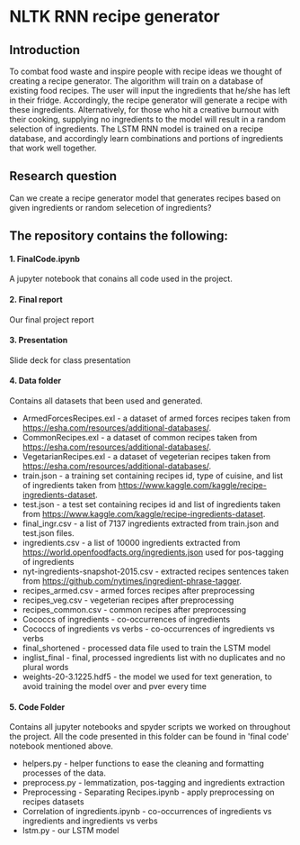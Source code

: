 # NLTK RNN recipe generator

## Introduction
To combat food waste and inspire people with recipe ideas we thought of creating a recipe generator. The algorithm will train on a database of existing food recipes. The user will input the ingredients that he/she has left in their fridge. Accordingly, the recipe generator will generate a recipe with these ingredients. Alternatively, for those who hit a creative burnout with their cooking, supplying no ingredients to the model will result in a random selection of ingredients. The LSTM RNN model is trained on a recipe database, and accordingly learn combinations and portions of ingredients that work well together. 

 
## Research question
Can we create a recipe generator model that generates recipes based on given ingredients or random selecetion of ingredients?


## The repository contains the following:

#### 1. FinalCode.ipynb
A jupyter notebook that conains all code used in the project. 

#### 2. Final report
Our final project report 

#### 3. Presentation
Slide deck for class presentation

#### 4. Data folder
Contains all datasets that been used and generated.
- ArmedForcesRecipes.exl - a dataset of armed forces recipes taken from https://esha.com/resources/additional-databases/.
- CommonRecipes.exl - a dataset of common recipes taken from https://esha.com/resources/additional-databases/.
- VegetarianRecipes.exl - a dataset of vegeterian recipes taken from https://esha.com/resources/additional-databases/.
- train.json - a training set containing recipes id, type of cuisine, and list of ingredients taken from https://www.kaggle.com/kaggle/recipe-ingredients-dataset.
- test.json - a test set containing recipes id and list of ingredients taken from https://www.kaggle.com/kaggle/recipe-ingredients-dataset.
- final_ingr.csv - a list of 7137 ingredients extracted from train.json and test.json files.
- ingredients.csv - a list of 10000 ingredients extracted from https://world.openfoodfacts.org/ingredients.json used for pos-tagging of ingredients
- nyt-ingredients-snapshot-2015.csv - extracted recipes sentences taken from https://github.com/nytimes/ingredient-phrase-tagger.
- recipes_armed.csv - armed forces recipes after preprocessing
- recipes_veg.csv - vegeterian recipes after preprocessing
- recipes_common.csv - common recipes after preprocessing
- Cococcs of ingredients - co-occurrences of ingredients 
- Cococcs of ingredients vs verbs - co-occurrences of ingredients vs verbs
- final_shortened - processed data file used to train the LSTM model
- inglist_final - final, processed ingredients list with no duplicates and no plural words
- weights-20-3.1225.hdf5 - the model we used for text generation, to avoid training the model over and pver every time

#### 5. Code Folder
Contains all jupyter notebooks and spyder scripts we worked on throughout the project. All the code presented in this folder can be found in 'final code' notebook mentioned above.
- helpers.py - helper functions to ease the cleaning and formatting processes of the data.
- preprocess.py - lemmatization, pos-tagging and ingredients extraction 
- Preprocessing - Separating Recipes.ipynb - apply preprocessing on recipes datasets
- Correlation of ingredients.ipynb - co-occurrences of ingredients vs ingredients and ingredients vs verbs
- lstm.py - our LSTM model 
